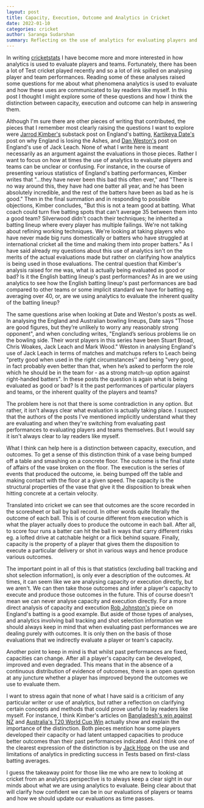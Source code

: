 ```yaml
---
layout: post
title: Capacity, Execution, Outcome and Analytics in Cricket
date: 2022-01-10
categories: cricket
author: Saranga Sudarshan
summary: Reflecting on the use of analytics for evaluating players and teams.
---
```

In writing [cricketstats](https://github.com/nsaranga/cricketstats) I have become more and more interested in how analytics is used to evaluate players and teams. Fortunately, there has been a lot of Test cricket played recently and so a lot of ink spilled on analysing player and team performances. Reading some of these analyses raised some questions for me about what phenomena analytics is used to evaluate and how these uses are communicated to lay readers like myself. In this post I thought I might explore some of these questions and how I think the distinction between capacity, execution and outcome can help in answering them.

Although I'm sure there are other pieces of writing that contributed, the pieces that I remember most clearly raising the questions I want to explore were [Jarrod Kimber's](https://wickets.substack.com/p/an-honest-conversation-about-englands) substack post on England's batting, [Kartikeya Date's](https://cricketingview.substack.com/p/wrong-questions) post on why England is losing the Ashes, and [Dan Weston's](https://danweston.substack.com/p/its-time-to-talk-about-englands-usage) post on England's use of Jack Leach. None of what I write here is meant necessarily as an argument against the evaluations in those pieces. Rather I want to focus on how at times the use of analytics to evaluate players and teams can be unclear or confusing. For instance, in the course of presenting various statistics of England's batting performances, Kimber writes that "...they have never been this bad this often ever," and "There is no way around this, they have had one batter all year, and he has been absolutely incredible, and the rest of the batters have been as bad as he is good." Then in the final summation and in responding to possible objections, Kimber concludes, "But this is not a team good at batting. What coach could turn five batting spots that can't average 35 between them into a good team? Silverwood didn't coach their techniques; he inherited a batting lineup where every player has multiple failings. We're not talking about refining working techniques. We're looking at taking players who have never made big runs domestically or batters who have struggled at international cricket all the time and making them into proper batters." As I have said already my questions about this use of analytics isn't on the merits of the actual evaluations made but rather on clarifying how analytics is being used in those evaluations. The central question that Kimber's analysis raised for me was, what is actually being evaluated as good or bad? Is it the English batting lineup's past performances? As in are we using analytics to see how the English batting lineup's past performances are bad compared to other teams or some implicit standard we have for batting eg. averaging over 40, or, are we using analytics to evaluate the inherent quality of the batting lineup?

The same questions arise when looking at Date and Weston's posts as well. In analysing the England and Australian bowling lineups, Date says "Those are good figures, but they’re unlikely to worry any reasonably strong opponent", and when concluding writes, "England’s serious problems lie on the bowling side. Their worst players in this series have been Stuart Broad, Chris Woakes, Jack Leach and Mark Wood." Weston in analysing England's use of Jack Leach in terms of matches and matchups refers to Leach being "pretty good when used in the right circumstances'' and being "very good, in fact probably even better than that, when he’s asked to perform the role which he should be in the team for - as a strong match-up option against right-handed batters". In these posts the question is again what is being evaluated as good or bad? Is it the past performances of particular players and teams, or the inherent quality of the players and teams?

The problem here is not that there is some contradiction in any option. But rather, it isn't always clear what evaluation is actually taking place. I suspect that the authors of the posts I've mentioned implicitly understand what they are evaluating and when they're switching from evaluating past performances to evaluating players and teams themselves. But I would say it isn't always clear to lay readers like myself.

What I think can help here is a distinction between capacity, execution, and outcomes. To get a sense of this distinction think of a vase being bumped off a table and smashing on a concrete floor. The outcome is the final state of affairs of the vase broken on the floor. The execution is the series of events that produced the outcome, ie. being bumped off the table and making contact with the floor at a given speed. The capacity is the structural properties of the vase that give it the disposition to break when hitting concrete at a certain velocity.

Translated into cricket we can see that outcomes are the score recorded in the scoresheet or ball by ball record. In other words quite literally the outcome of each ball. This is of course different from execution which is what the player actually does to produce the outcome in each ball. After all, to score four runs a batter can hit the ball in ways that carry different risks eg. a lofted drive at catchable height or a flick behind square. Finally, capacity is the property of a player that gives them the disposition to execute a particular delivery or shot in various ways and hence produce various outcomes.

The important point in all of this is that statistics (excluding ball tracking and shot selection information), is only ever a description of the outcomes. At times, it can seem like we are analysing capacity or execution directly, but we aren't. We can then take those outcomes and infer a player's capacity to execute and produce those outcomes in the future. This of course doesn't mean we can never analyse capacity and execution directly. For a more direct analysis of capacity and execution [Rob Johnston's](https://www.cricbuzz.com/cricket-news/120396/englands-test-batting-at-rock-bottom-with-deep-rooted-issues-cricbuzzcom) piece on England's batting is a good example. But aside of those types of analyses, and analytics involving ball tracking and shot selection information we should always keep in mind that when evaluating past performances we are dealing purely with outcomes. It is only then on the basis of those evaluations that we indirectly evaluate a player or team's capacity.

Another point to keep in mind is that whilst past performances are fixed, capacities can change. After all a player's capacity can be developed, improved and even degraded. This means that in the absence of a continuous distribution of evidence of outcomes, there is an open question at any juncture whether a player has improved beyond the outcomes we use to evaluate them.

I want to stress again that none of what I have said is a criticism of any particular writer or use of analytics, but rather a reflection on clarifying certain concepts and methods that could prove useful to lay readers like myself. For instance, I think Kimber's articles on [Bangladesh's win against NZ](https://wickets.substack.com/p/the-joy-and-surprise-of-bangladeshs) and [Australia's T20 World Cup Win](https://wickets.substack.com/p/mitch-marsh-the-unlikely-hero-of) actually show and explain the importance of the distinction. Both pieces mention how some players developed their capacity or had latent untapped capacities to produce better outcomes than their past performances indicated. And I think one of the clearest expression of the distinction is by [Jack Hope](https://thecricketpod.substack.com/p/how-cann-we-predict-batting-success) on the use and limitations of analytics in predicting success in Tests based on first-class batting averages.

I guess the takeaway point for those like me who are new to looking at cricket from an analytics perspective is to always keep a clear sight in our minds about what we are using analytics to evaluate. Being clear about that will clarify how confident we can be in our evaluations of players or teams and how we should update our evaluations as time passes.